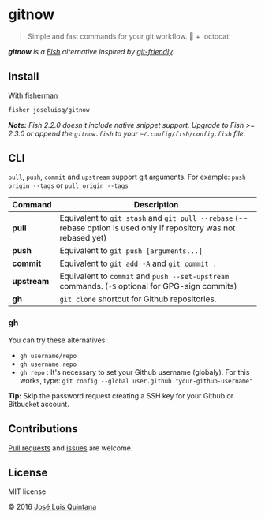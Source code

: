 # gitnow
> Simple and fast commands for your git workflow. :tropical_fish: + :octocat:

_**gitnow** is a [Fish](https://fishshell.com/) alternative  inspired by [git-friendly](https://github.com/jamiew/git-friendly)._

## Install

With [fisherman](https://github.com/fisherman/fisherman)

```sh
fisher joseluisq/gitnow
```

*__Note:__ Fish 2.2.0 doesn't include native snippet support. Upgrade to Fish >= 2.3.0 or append the `gitnow.fish` to your `~/.config/fish/config.fish` file.*

## CLI

`pull`, `push`, `commit` and `upstream` support git arguments. For example: `push origin --tags` or `pull origin --tags`

Command | Description
--- | ---
**pull** | Equivalent to `git stash` and `git pull --rebase` (--rebase option is used only if repository was not rebased yet)
**push** | Equivalent to `git push [arguments...]`
**commit** | Equivalent to `git add -A` and `git commit .`
**upstream** | Equivalent to `commit` and `push --set-upstream` commands. (`-S` optional for GPG-sign commits)
**gh** | `git clone` shortcut for Github repositories.

### **gh**
You can try these alternatives:

- `gh username/repo`
- `gh username repo`
- `gh repo` : It's necessary to set your Github username (globaly). For this works, type: `git config --global user.github "your-github-username"`

**Tip:** Skip the password request creating a SSH key for your Github or Bitbucket account.

## Contributions

[Pull requests](https://github.com/joseluisq/gitnow/pulls) and [issues](https://github.com/joseluisq/gitnow/issues) are welcome.

## License
MIT license

© 2016 [José Luis Quintana](http://git.io/joseluisq)
